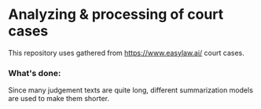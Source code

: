 # Analyzing & processing of court cases
This repository uses gathered from https://www.easylaw.ai/ court cases.

### What's done:
Since many judgement texts are quite long, different summarization models are used to make them shorter.
